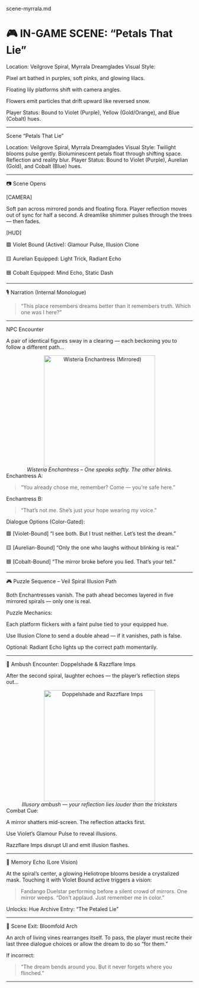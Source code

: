 scene-myrrala.md

# 🎮 IN-GAME SCENE: “Petals That Lie”

Location: Veilgrove Spiral, Myrrala Dreamglades
Visual Style:

Pixel art bathed in purples, soft pinks, and glowing lilacs.

Floating lily platforms shift with camera angles.

Flowers emit particles that drift upward like reversed snow.


Player Status: Bound to Violet (Purple), Yellow (Gold/Orange), and Blue (Cobalt) hues.


---

Scene	“Petals That Lie”

Location:	Veilgrove Spiral, Myrrala Dreamglades
Visual Style:	Twilight blooms pulse gently. Bioluminescent petals float through shifting space. Reflection and reality blur.
Player Status:	Bound to Violet (Purple), Aurelian (Gold), and Cobalt (Blue) hues.



---

📷 Scene Opens

[CAMERA]

Soft pan across mirrored ponds and floating flora.
Player reflection moves out of sync for half a second.
A dreamlike shimmer pulses through the trees — then fades.

[HUD]

🟪 Violet Bound (Active): Glamour Pulse, Illusion Clone

🟨 Aurelian Equipped: Light Trick, Radiant Echo

🟦 Cobalt Equipped: Mind Echo, Static Dash



---

🎙️ Narration (Internal Monologue)

> “This place remembers dreams better than it remembers truth.
Which one was I here?”




---

NPC Encounter

A pair of identical figures sway in a clearing — each beckoning you to follow a different path...

<div align="center">
  <img src="../assets/npcs/wisteria-enchantress-mirror.png" alt="Wisteria Enchantress (Mirrored)" width="300">  
  </br><i>Wisteria Enchantress – One speaks softly. The other blinks.</i></br>
</div>Enchantress A:

> “You already chose me, remember? Come — you’re safe here.”



Enchantress B:

> “That’s not me. She’s just your hope wearing my voice.”



Dialogue Options (Color-Gated):

🟪 [Violet-Bound] “I see both. But I trust neither. Let’s test the dream.”

🟨 [Aurelian-Bound] “Only the one who laughs without blinking is real.”

🟦 [Cobalt-Bound] “The mirror broke before you lied. That’s your tell.”



---

🎮 Puzzle Sequence – Veil Spiral Illusion Path

Both Enchantresses vanish.
The path ahead becomes layered in five mirrored spirals — only one is real.

Puzzle Mechanics:

Each platform flickers with a faint pulse tied to your equipped hue.

Use Illusion Clone to send a double ahead — if it vanishes, path is false.

Optional: Radiant Echo lights up the correct path momentarily.



---

👹 Ambush Encounter: Doppelshade & Razzflare Imps

After the second spiral, laughter echoes — the player’s reflection steps out...

<div align="center">
  <img src="../assets/enemies/doppelshade-razzflare.png" alt="Doppelshade and Razzflare Imps" width="300">  
  </br><i>Illusory ambush — your reflection lies louder than the tricksters</i></br>
</div>Combat Cue:

A mirror shatters mid-screen. The reflection attacks first.

Use Violet’s Glamour Pulse to reveal illusions.

Razzflare Imps disrupt UI and emit illusion flashes.



---

🧠 Memory Echo (Lore Vision)

At the spiral’s center, a glowing Heliotrope blooms beside a crystalized mask.
Touching it with Violet Bound active triggers a vision:

> Fandango Duelstar performing before a silent crowd of mirrors. One mirror weeps.
“Don’t applaud. Just remember me in color.”



Unlocks: Hue Archive Entry: “The Petaled Lie”


---

🚪 Scene Exit: Bloomfold Arch

An arch of living vines rearranges itself.
To pass, the player must recite their last three dialogue choices or allow the dream to do so “for them.”

If incorrect:

> “The dream bends around you. But it never forgets where you flinched.”




---

